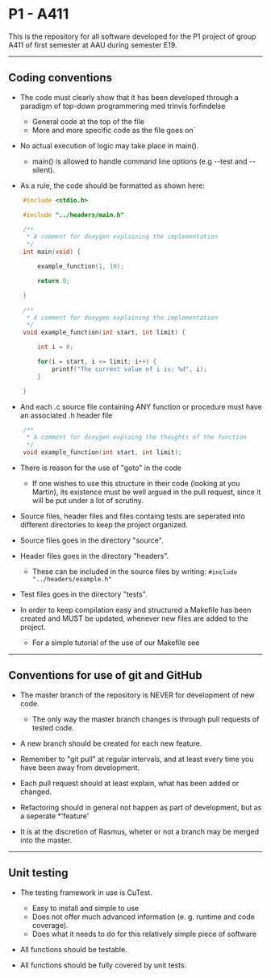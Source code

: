 # P1 - A411

This is the repository for all software developed for the P1 project of group A411 of first semester at AAU during semester E19.

----------

## Coding conventions

- The code must clearly show that it has been developed through a paradigm of top-down programmering med trinvis forfindelse
  - General code at the top of the file
  - More and more specific code as the file goes on´

- No actual execution of logic may take place in main().
  - main() is allowed to handle command line options (e.g --test and --silent).

- As a rule, the code should be formatted as shown here:

```C
    #include <stdio.h>

    #include "../headers/main.h"

    /**
     * A comment for doxygen explaining the implementation
     */
    int main(void) {

        example_function(1, 10);

        return 0;

    }

    /**
     * A comment for doxygen explaining the implementation
     */
    void example_function(int start, int limit) {

        int i = 0;

        for(i = start, i <= limit; i++) {
            printf("The current value of i is: %d", i);
        }

    }
```

- And each .c source file containing ANY function or procedure must have an associated .h header file

```C
    /**
     * A comment for doxygen explaing the thoughts of the function
     */
    void example_function(int start, int limit);

```

- There is reason for the use of "goto" in the code
  - If one wishes to use this structure in their code (looking at you Martin), its existence must be well argued in the pull request, since
     it will be put under a lot of scrutiny.

- Source files, header files and files containg tests are seperated into different directories to keep the project organized.
- Source files goes in the directory "source".
- Header files goes in the directory "headers".
  - These can be included in the source files by writing: `#include "../headers/example.h"`
- Test files goes in the directory "tests".

- In order to keep compilation easy and structured a Makefile has been created and MUST be updated, whenever new files are added to the project.
  - For a simple tutorial of the use of our Makefile see 

----------

## Conventions for use of git and GitHub

- The master branch of the repository is NEVER for development of new code.
  - The only way the master branch changes is through pull requests of tested code.

- A new branch should be created for each new feature.
- Remember to "git pull" at regular intervals, and at least every time you have been away from development.
- Each pull request should at least explain, what has been added or changed.
- Refactoring should in general not happen as part of development, but as a seperate *'feature'

- It is at the discretion of Rasmus, wheter or not a branch may be merged into the master.

----------

## Unit testing

- The testing framework in use is CuTest.
  - Easy to install and simple to use
  - Does not offer much advanced information (e. g. runtime and code coverage).
  - Does what it needs to do for this relatively simple piece of software

- All functions should be testable.
- All functions should be fully covered by unit tests.

